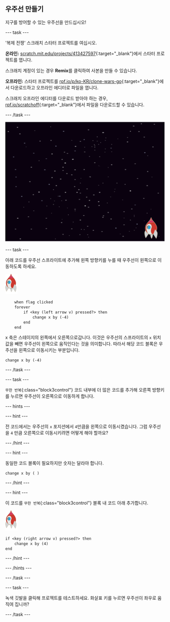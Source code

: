 ## 우주선 만들기

지구를 방어할 수 있는 우주선을 만드십시오!

--- task ---

'복제 전쟁' 스크래치 스타터 프로젝트를 여십시오.

**온라인:** [scratch.mit.edu/projects/413427597](https://scratch.mit.edu/projects/413427597){:target="_blank"}에서 스타터 프로젝트를 엽니다.

스크래치 계정이 있는 경우 **Remix**를 클릭하여 사본을 만들 수 있습니다.

**오프라인:** 스타터 프로젝트를 [rpf.io/p/ko-KR/clone-wars-go](http://rpf.io/p/ko-KR/clone-wars-go){:target="_blank"}에서 다운로드하고 오프라인 에디터로 파일을 엽니다.

스크래치 오프라인 에디터를 다운로드 받아야 하는 경우, [rpf.io/scratchoff](https://rpf.io/scratchoff){:target="_blank"}에서 파일을 다운로드할 수 있습니다.

--- /task ---

![스타터 프로젝트](images/starter-project.png)

--- task ---

아래 코드를 우주선 스프라이트에 추가해 <kbd>왼쪽</kbd> 방향키를 누를 때 우주선이 왼쪽으로 이동하도록 하세요.

![로켓 스프라이트](images/rocket-sprite.png)

```blocks3
    when flag clicked
	forever
		if <key (left arrow v) pressed?> then
			change x by (-4)
		end
	end
```

x 축은 스테이지의 왼쪽에서 오른쪽으로갑니다. 이것은 우주선의 스프라이트의 `x` 위치 값을 빼면 우주선이 왼쪽으로 움직인다는 것을 의미합니다. 따라서 해당 코드 블록은 우주선을 왼쪽으로 이동시키는 부분입니다.

```blocks3
change x by (-4)
```

--- /task ---

--- task ---

`무한 반복`{:class="block3control"} 코드 내부에 더 많은 코드를 추가해 <kbd>오른쪽</kbd> 방향키를 누르면 우주선이 오른쪽으로 이동하게 합니다.

--- hints ---


--- hint ---

전 코드에서는 우주선의 `x` 포지션에서 `4`만큼을 왼쪽으로 이동시켰습니다. 그럼 우주선을 `4` 만큼 오른쪽으로 이동시키려면 어떻게 해야 할까요?

--- /hint ---

--- hint ---

동일한 코드 블록이 필요하지만 숫자는 달라야 합니다.

```blocks3
change x by ( )
```

--- /hint ---

--- hint ---

이 코드를 `무한 반복`{:class="block3control"} 블록 내 코드 아래 추가합니다.

![로켓 스프라이트](images/rocket-sprite.png)

```blocks3
if <key (right arrow v) pressed?> then
	change x by (4)
end
```

--- /hint ---

--- /hints ---

--- /task ---

--- task ---

녹색 깃발을 클릭해 프로젝트를 테스트하세요. 화살표 키를 누르면 우주선이 좌우로 움직여 집니까?

--- /task ---